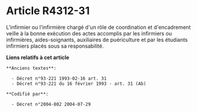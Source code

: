 # Article R4312-31

L'infirmier ou l'infirmière chargé d'un rôle de coordination et d'encadrement veille à la bonne exécution des actes accomplis
par les infirmiers ou infirmières, aides-soignants, auxiliaires de puériculture et par les étudiants infirmiers placés sous
sa responsabilité.

**Liens relatifs à cet article**

	**Anciens textes**:

	  - Décret n°93-221 1993-02-16 art. 31
	  - Décret n°93-221 du 16 février 1993 - art. 31 (Ab)

	**Codifié par**:

	  - Décret n°2004-802 2004-07-29
